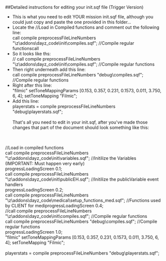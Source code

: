 ##Detailed instructions for editing your init.sqf file (Trigger Version)

* This is what you need to edit YOUR mission init.sqf file, although you could just copy and paste the one provided in this folder...<br/>
* Locate the //Load in Compiled functions and comment out the following line:<br/>
call compile preprocessFileLineNumbers "\z\addons\dayz_code\init\compiles.sqf";				//Compile regular functionscall<br/>
* So it looks like ths:<br/>
// call compile preprocessFileLineNumbers "\z\addons\dayz_code\init\compiles.sqf";  			//Compile regular functions<br/>
* Then right underneath add this line:<br/>
call compile preprocessFileLineNumbers "debug\compiles.sqf";				//Compile regular functions<br/>
* Right after this line:<br/>
"filmic" setToneMappingParams [0.153, 0.357, 0.231, 0.1573, 0.011, 3.750, 6, 4]; setToneMapping "Filmic";<br/>
* Add this line:<br/>
playerstats = compile preprocessFileLineNumbers "debug\playerstats.sqf";
<br/><br/>
That's all you need to edit in your init.sqf, after you've made those changes that part of the document should look something like this:
<br/>
<br/>//Load in compiled functions
<br/>call compile preprocessFileLineNumbers "\z\addons\dayz_code\init\variables.sqf";				//Initilize the Variables (IMPORTANT: Must happen very early)
<br/>progressLoadingScreen 0.1;
<br/>call compile preprocessFileLineNumbers "\z\addons\dayz_code\init\publicEH.sqf";				//Initilize the publicVariable event handlers
<br/>progressLoadingScreen 0.2;
<br/>call compile preprocessFileLineNumbers "\z\addons\dayz_code\medical\setup_functions_med.sqf";	//Functions used by CLIENT for mediprogressLoadingScreen 0.4;
<br/>//call compile preprocessFileLineNumbers "\z\addons\dayz_code\init\compiles.sqf";				//Compile regular functions
<br/>call compile preprocessFileLineNumbers "debug\compiles.sqf";				//Compile regular functions
<br/>progressLoadingScreen 1.0;
<br/>
"filmic" setToneMappingParams [0.153, 0.357, 0.231, 0.1573, 0.011, 3.750, 6, 4]; setToneMapping "Filmic";
<br/><br/>
playerstats = compile preprocessFileLineNumbers "debug\playerstats.sqf";
<br/><br/>
